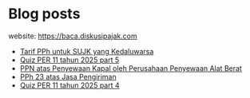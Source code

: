 # Blog posts

website: https://baca.diskusipajak.com

<!-- BLOG-POST-LIST:START -->
- [Tarif PPh untuk SUJK yang Kedaluwarsa](https://baca.diskusipajak.com/tarif-pph-untuk-sujk-yang-kedaluwarsa/)
- [Quiz PER 11 tahun 2025 part 5](https://baca.diskusipajak.com/quiz-per-11-tahun-2025-part-5/)
- [PPN atas Penyewaan Kapal oleh Perusahaan Penyewaan Alat Berat](https://baca.diskusipajak.com/ppn-atas-penyewaan-kapal-oleh-perusahaan-penyewaan-alat-berat/)
- [PPh 23 atas Jasa Pengiriman](https://baca.diskusipajak.com/pph-23-atas-jasa-pengiriman/)
- [Quiz PER 11 tahun 2025 part 4](https://baca.diskusipajak.com/quiz-per-11-tahun-2025-part-4/)
<!-- BLOG-POST-LIST:END -->

<!--
**kelaspajak/kelaspajak** is a ✨ _special_ ✨ repository because its `README.md` (this file) appears on your GitHub profile.

Here are some ideas to get you started:

- 🔭 I’m currently working on ...
- 🌱 I’m currently learning ...
- 👯 I’m looking to collaborate on ...
- 🤔 I’m looking for help with ...
- 💬 Ask me about ...
- 📫 How to reach me: ...
- 😄 Pronouns: ...
- ⚡ Fun fact: ...
-->

